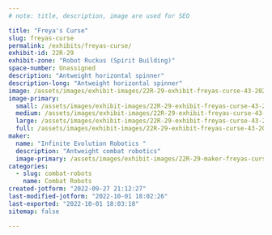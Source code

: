 ```yaml
---
# note: title, description, image are used for SEO

title: "Freya's Curse"
slug: freyas-curse
permalink: /exhibits/freyas-curse/
exhibit-id: 22R-29
exhibit-zone: "Robot Ruckus (Spirit Building)"
space-number: Unassigned
description: "Antweight horizontal spinner"
description-long: "Antweight horizontal spinner"
image: /assets/images/exhibit-images/22R-29-exhibit-freyas-curse-43-20210718-114121-2501-large.jpg
image-primary: 
  small: /assets/images/exhibit-images/22R-29-exhibit-freyas-curse-43-20210718-114121-2501-small.jpg
  medium: /assets/images/exhibit-images/22R-29-exhibit-freyas-curse-43-20210718-114121-2501-medium.jpg
  large: /assets/images/exhibit-images/22R-29-exhibit-freyas-curse-43-20210718-114121-2501-large.jpg
  full: /assets/images/exhibit-images/22R-29-exhibit-freyas-curse-43-20210718-114121-2501-full.jpg
maker: 
  name: "Infinite Evolution Robotics "
  description: "Antweight combat robotics"
  image-primary: /assets/images/exhibit-images/22R-29-maker-freyas-curse-20210718-114121-medium.jpg
categories: 
  - slug: combat-robots
    name: Combat Robots
created-jotform: "2022-09-27 21:12:27"
last-modified-jotform: "2022-10-01 18:02:26"
last-exported: "2022-10-01 18:03:18"
sitemap: false

---
```

